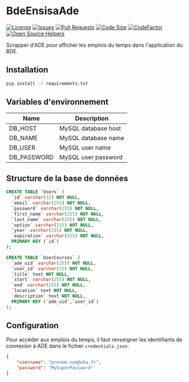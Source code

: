 # BdeEnsisaAde

[![License](https://img.shields.io/github/license/NathanFallet/BdeEnsisaAde)](LICENSE)
[![Issues](https://img.shields.io/github/issues/NathanFallet/BdeEnsisaAde)]()
[![Pull Requests](https://img.shields.io/github/issues-pr/NathanFallet/BdeEnsisaAde)]()
[![Code Size](https://img.shields.io/github/languages/code-size/NathanFallet/BdeEnsisaAde)]()
[![CodeFactor](https://www.codefactor.io/repository/github/NathanFallet/BdeEnsisaAde/badge)](https://www.codefactor.io/repository/github/NathanFallet/BdeEnsisaAde)
[![Open Source Helpers](https://www.codetriage.com/nathanfallet/bdeensisaade/badges/users.svg)](https://www.codetriage.com/nathanfallet/bdeensisaade)

Scrapper d'ADE pour afficher les emplois du temps dans l'application du BDE.

## Installation

```bash
pip install -r requirements.txt
```

## Variables d'environnement

| Name        | Description         |
| ----------- | ------------------- |
| DB_HOST     | MySQL database host |
| DB_NAME     | MySQL database name |
| DB_USER     | MySQL user name     |
| DB_PASSWORD | MySQL user password |

## Structure de la base de données

```sql
CREATE TABLE `Users` (
  `id` varchar(32) NOT NULL,
  `email` varchar(255) NOT NULL,
  `password` varchar(255) NOT NULL,
  `first_name` varchar(255) NOT NULL,
  `last_name` varchar(255) NOT NULL,
  `option` varchar(255) NOT NULL,
  `year` varchar(255) NOT NULL,
  `expiration` varchar(255) NOT NULL,
  PRIMARY KEY (`id`)
);

CREATE TABLE `UserCourses` (
  `ade_uid` varchar(255) NOT NULL,
  `user_id` varchar(32) NOT NULL,
  `title` text NOT NULL,
  `start` varchar(255) NOT NULL,
  `end` varchar(255) NOT NULL,
  `location` text NOT NULL,
  `description` text NOT NULL,
  PRIMARY KEY (`ade_uid`,`user_id`)
);
```

## Configuration

Pour accéder aux emplois du temps, il faut renseigner les identifiants de connexion à ADE dans le fichier `credentials.json`:

```json
{
    "username": "prenom.nom@uha.fr",
    "password": "MySuperPassword"
}
```
